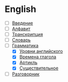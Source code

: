 # English

- [ ] [Введение](content/intro.md)
- [ ] [Алфавит](content//alphabet.md)
- [ ] [Транскрипция](content//transcription.md)
- [ ] [Словарь](content//dictionary.md)
- [ ] [Грамматика](content/readme.md)
    * [x] [Уровни английского](content/level.md)
    * [x] [Времена глагола](content/verb.md)
    * [x] [Артикль](content/article.md)
    * [x] [Существительное](content/noun.md)
- [ ] [Разговорник](content/phracebook.md)